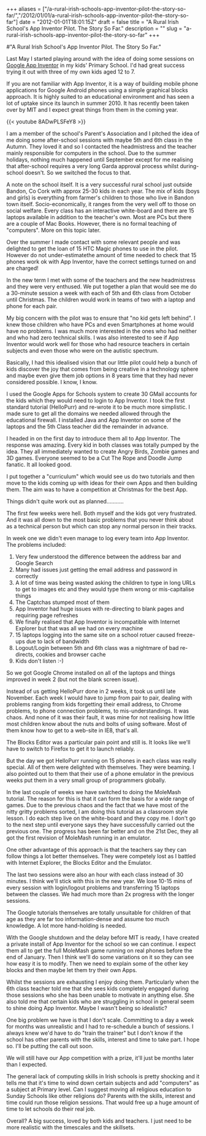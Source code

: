 +++
aliases = ["/a-rural-irish-schools-app-inventor-pilot-the-story-so-far/","/2012/01/01/a-rural-irish-schools-app-inventor-pilot-the-story-so-far"]
date = "2012-01-01T18:01:15Z"
draft = false
title = "A Rural Irish School's App Inventor Pilot. The Story So Far."
description = ""
slug = "a-rural-irish-schools-app-inventor-pilot-the-story-so-far"
+++

#"A Rural Irish School's App Inventor Pilot. The Story So Far."

Last May I started playing around with the idea of doing some sessions on <a href="http://appinventoredu.mit.edu/">Google App Inventor</a> in my kids' Primary School. I'd had great success trying it out with three of my own kids aged 12 to 7.

If you are not familiar with App Inventor, it is a way of building mobile phone applications for Google Android phones using a simple graphical blocks approach. It is highly suited to an educational environment and has seen a lot of uptake since its launch in summer 2010. It has recently been taken over by MIT and I expect great things from them in the coming year.

{{< youtube 8ADwPLSFeY8 >}}

I am a member of the school's Parent's Association and I pitched the idea of me doing some after-school sessions with maybe 5th and 6th class in the Autumn. They loved it and so I contacted the headmistress and the teacher mainly responsible for computers in the school. Due to the summer holidays, nothing much happened until September except for me realising that after-school requires a very long Garda approval process whilst during-school doesn't. So we switched the focus to that.

A note on the school itself. It is a very successful rural school just outside Bandon, Co Cork with approx 25-30 kids in each year. The mix of kids (boys and girls) is everything from farmer's children to those who live in Bandon town itself. Socio-economically, it ranges from the very well off to those on social welfare. Every class has an interactive white-board and there are 15 laptops available in addition to the teacher's own. Most are PCs but there are a couple of Mac Books. However, there is no formal teaching of "computers". More on this topic later.

Over the summer I made contact with some relevant people and was delighted to get the loan of 15 HTC Magic phones to use in the pilot. However do not under-estimatethe amount of time needed to check that 15 phones work ok with App Inventor, have the correct settings turned on and are charged!

In the new term I met with some of the teachers and the new headmistress and they were very enthused. We put together a plan that would see me do a 30-minute session a week with each of 5th and 6th class from October until Christmas. The children would work in teams of two with a laptop and phone for each pair.

My big concern with the pilot was to ensure that "no kid gets left behind". I knew those children who have PCs and even Smartphones at home would have no problems. I was much more interested in the ones who had neither and who had zero technical skills. I was also interested to see if App Inventor would work well for those who had resource teachers in certain subjects and even those who were on the autistic spectrum.

Basically, I had this idealised vision that our little pilot could help a bunch of kids discover the joy that comes from being creative in a technology sphere and maybe even give them job options in 8 years time that they had never considered possible. I know, I know.

I used the Google Apps for Schools system to create 30 GMail accounts for the kids which they would need to login to App Inventor. I took the first standard tutorial (HelloPurr) and re-wrote it to be much more simplistic. I made sure to get all the domains we needed allowed through the educational firewall. I installed Java and App Inventor on some of the laptops and the 5th Class teacher did the remainder in advance.

I headed in on the first day to introduce them all to App Inventor. The response was amazing. Every kid in both classes was totally pumped by the idea. They all immediately wanted to create Angry Birds, Zombie games and 3D games. Everyone seemed to be a Cut The Rope and Doodle Jump fanatic. It all looked good.

I put together a "curriculum" which would see us do two tutorials and then move to the kids coming up with ideas for their own Apps and then building them. The aim was to have a competition at Christmas for the best App.

Things didn't quite work out as planned...........

The first few weeks were hell. Both myself and the kids got very frustrated. And it was all down to the most basic problems that you never think about as a technical person but which can stop any normal person in their tracks.

In week one we didn't even manage to log every team into App Inventor. The problems included:
<ol>
	<li>Very few understood the difference between the address bar and Google Search</li>
	<li>Many had issues just getting the email address and password in correctly</li>
	<li>A lot of time was being wasted asking the children to type in long URLs to get to images etc and they would type them wrong or mis-capitalise things</li>
	<li>The Captchas stumped most of them</li>
	<li>App Inventor had huge issues with re-directing to blank pages and requiring page refreshes</li>
	<li>We finally realised that App Inventor is incompatible with Internet Explorer but that was all we had on every machine</li>
	<li>15 laptops logging into the same site on a school rotuer caused freeze-ups due to lack of bandwidth</li>
	<li>Logout/Login between 5th and 6th class was a nightmare of bad re-directs, cookies and browser cache</li>
	<li>Kids don't listen :-)</li>
</ol>
So we got Google Chrome installed on all of the laptops and things improved in week 2 (but not the blank screen issue).

Instead of us getting HelloPurr done in 2 weeks, it took us until late November. Each week I would have to jump from pair to pair, dealing with problems ranging from kids forgetting their email address, to Chrome problems, to phone connection problems, to mis-understandings. It was chaos. And none of it was their fault, it was mine for not realising how little most children know about the nuts and bolts of using software. Most of them know how to get to a web-site in IE8, that's all.

The Blocks Editor was a particular pain point and still is. It looks like we'll have to switch to Firefox to get it to launch reliably.

But the day we got HelloPurr running on 15 phones in each class was really special. All of them were delighted with themselves. They were beaming. I also pointed out to them that their use of a phone emulator in the previous weeks put them in a very small group of programmers globally.

In the last couple of weeks we have switched to doing the MoleMash tutorial. The reason for this is that it can form the basis for a wide range of games. Due to the previous chaos and the fact that we have most of the nitty gritty problems sorted, I am doing this tutorial as a classroom style lesson. I do each step live on the white-board and they copy me. I don't go to the next step until everyone says they have successfully carried out the previous one. The progress has been far better and on the 21st Dec, they all got the first revision of MoleMash running in an emulator.

One other advantage of this approach is that the teachers say they can follow things a lot better themselves. They were competely lost as I battled with Internet Explorer, the Blocks Editor and the Emulator.

The last two sessions were also an hour with each class instead of 30 minutes. I think we'll stick with this in the new year. We lose 10-15 mins of every session with login/logout problems and transferring 15 laptops between the classes. We had much more than 2x progress with the longer sessions.

The Google tutorials themselves are totally unsuitable for children of that age as they are far too information-dense and assume too much knowledge. A lot more hand-holding is needed.

With the Google shutdown and the delay before MIT is ready, I have created a private install of App Inventor for the school so we can continue. I expect them all to get the full MoleMash game running on real phones before the end of January. Then I think we'll do some variations on it so they can see how easy it is to modify. Then we need to explain some of the other key blocks and then maybe let them try their own Apps.

Whilst the sessions are exhausting I enjoy doing them. Particularly when the 6th class teacher told me that she sees kids completely engaged during those sessions who she has been unable to motivate in anything else. She also told me that certain kids who are struggling in school in general seem to shine doing App Inventor. Maybe I wasn't being so idealistic?

One big problem we have is that I don't scale. Committing to a day a week for months was unrealistic and I had to re-schedule a bunch of sessions. I always knew we'd have to do "train the trainer" but I don't know if the school has other parents with the skills, interest and time to take part. I hope so. I'll be putting the call out soon.

We will still have our App competition with a prize, it'll just be months later than I expected.

The general lack of computing skills in Irish schools is pretty shocking and it tells me that it's time to wind down certain subjects and add "computers" as a subject at Primary level. Can I suggest moving all religious education to Sunday Schools like other religions do? Parents with the skills, interest and time could run those religion sessions. That would free up a huge amount of time to let schools do their real job.

Overall? A big success, loved by both kids and teachers. I just need to be more realistic with the timescales and the skillsets.

&nbsp;